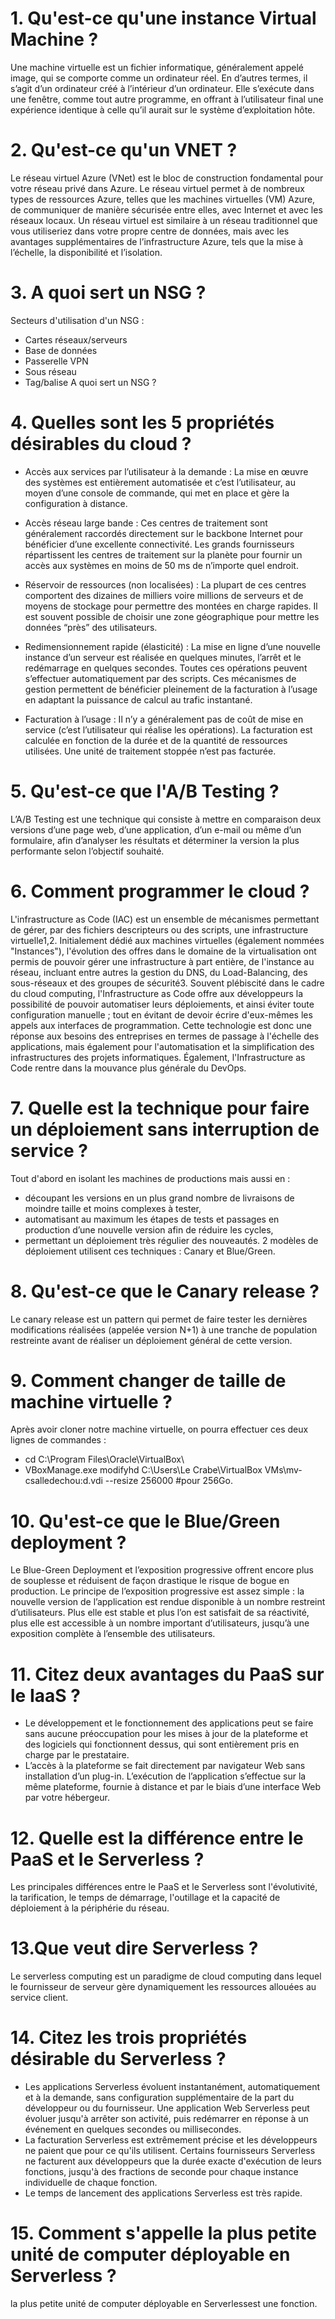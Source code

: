 # 1. Qu'est-ce qu'une instance Virtual Machine ?
Une machine virtuelle est un fichier informatique, généralement appelé image, qui se comporte comme un ordinateur réel. En d’autres termes, il s’agit d’un ordinateur créé à l’intérieur d’un ordinateur. Elle s’exécute dans une fenêtre, comme tout autre programme, en offrant à l’utilisateur final une expérience identique à celle qu’il aurait sur le système d’exploitation hôte.

# 2. Qu'est-ce qu'un VNET ? 
Le réseau virtuel Azure (VNet) est le bloc de construction fondamental pour votre réseau privé dans Azure. Le réseau virtuel permet à de nombreux types de ressources Azure, telles que les machines virtuelles (VM) Azure, de communiquer de manière sécurisée entre elles, avec Internet et avec les réseaux locaux. Un réseau virtuel est similaire à un réseau traditionnel que vous utiliseriez dans votre propre centre de données, mais avec les avantages supplémentaires de l’infrastructure Azure, tels que la mise à l’échelle, la disponibilité et l’isolation.

# 3. A quoi sert un NSG ?
Secteurs d'utilisation d'un NSG :
- Cartes réseaux/serveurs
- Base de données
- Passerelle VPN
- Sous réseau
- Tag/balise 
A quoi sert un NSG ?

# 4. Quelles sont les 5 propriétés désirables du cloud ?
- Accès aux services par l’utilisateur à la demande :
La mise en œuvre des systèmes est entièrement automatisée et c’est l’utilisateur, au moyen d’une console de commande, qui met en place et gère la configuration à distance.
- Accès réseau large bande :
Ces centres de traitement sont généralement raccordés directement sur le backbone Internet pour bénéficier d’une excellente connectivité. Les grands fournisseurs répartissent les centres de traitement sur la planète pour fournir un accès aux systèmes en moins de 50 ms de n’importe quel endroit.
- Réservoir de ressources (non localisées) :
La plupart de ces centres comportent des dizaines de milliers voire millions de serveurs et de moyens de stockage pour permettre des montées en charge rapides. Il est souvent possible de choisir une zone géographique pour mettre les données “près” des utilisateurs.

- Redimensionnement rapide (élasticité) :
La mise en ligne d’une nouvelle instance d’un serveur est réalisée en quelques minutes, l’arrêt et le redémarrage en quelques secondes. Toutes ces opérations peuvent s’effectuer automatiquement par des scripts. Ces mécanismes de gestion permettent de bénéficier pleinement de la facturation à l’usage en adaptant la puissance de calcul au trafic instantané.
- Facturation à l’usage :
Il n’y a généralement pas de coût de mise en service (c’est l’utilisateur qui réalise les opérations). La facturation est calculée en fonction de la durée et de la quantité de ressources utilisées. Une unité de traitement stoppée n’est pas facturée.

# 5. Qu'est-ce que l'A/B Testing ?
L’A/B Testing est une technique qui consiste à mettre en comparaison deux versions d’une page web, d’une application, d’un e-mail ou même d’un formulaire, afin d’analyser les résultats et déterminer la version la plus performante selon l’objectif souhaité.

# 6. Comment programmer le cloud ?
L'infrastructure as Code (IAC) est un ensemble de mécanismes permettant de gérer, par des fichiers descripteurs ou des scripts, une infrastructure virtuelle1,2. Initialement dédié aux machines virtuelles (également nommées "Instances"), l'évolution des offres dans le domaine de la virtualisation ont permis de pouvoir gérer une infrastructure à part entière, de l'instance au réseau, incluant entre autres la gestion du DNS, du Load-Balancing, des sous-réseaux et des groupes de sécurité3.
Souvent plébiscité dans le cadre du cloud computing, l'Infrastructure as Code offre aux développeurs la possibilité de pouvoir automatiser leurs déploiements, et ainsi éviter toute configuration manuelle ; tout en évitant de devoir écrire d'eux-mêmes les appels aux interfaces de programmation. Cette technologie est donc une réponse aux besoins des entreprises en termes de passage à l'échelle des applications, mais également pour l'automatisation et la simplification des infrastructures des projets informatiques. Également, l'Infrastructure as Code rentre dans la mouvance plus générale du DevOps.


# 7. Quelle est la technique pour faire un déploiement sans interruption de service ?
Tout d'abord en isolant les machines de productions mais aussi en :
- découpant les versions en un plus grand nombre de livraisons de moindre taille et moins complexes à tester,
- automatisant au maximum les étapes de tests et passages en production d’une nouvelle version afin de réduire les cycles,
- permettant un déploiement très régulier des nouveautés.
2 modèles de déploiement utilisent ces techniques : Canary et Blue/Green.

# 8. Qu'est-ce que le Canary release ?
Le canary release est un pattern qui permet de faire tester les dernières modifications réalisées (appelée version N+1) à une tranche de population restreinte avant de réaliser un déploiement général de cette version.

# 9. Comment changer de taille de machine virtuelle ?
Après avoir cloner notre machine virtuelle, on pourra effectuer ces deux lignes de commandes : 
- cd C:\Program Files\Oracle\VirtualBox\
- VBoxManage.exe modifyhd C:\Users\Le Crabe\VirtualBox VMs\mv-csalledechou\:d.vdi --resize 256000 #pour 256Go.

# 10. Qu'est-ce que le Blue/Green deployment ?
Le Blue-Green Deployment et l’exposition progressive offrent encore plus de souplesse et réduisent de façon drastique le risque de bogue en production.
Le principe de l’exposition progressive est assez simple : la nouvelle version de l’application est rendue disponible à un nombre restreint d’utilisateurs. Plus elle est stable et plus l’on est satisfait de sa réactivité, plus elle est accessible à un nombre important d’utilisateurs, jusqu’à une exposition complète à l’ensemble des utilisateurs.

# 11. Citez deux avantages du PaaS sur le IaaS ?
- Le développement et le fonctionnement des applications peut se faire sans aucune préoccupation pour les mises à jour de la plateforme et des logiciels qui fonctionnent dessus, qui sont entièrement pris en charge par le prestataire.
- L’accès à la plateforme se fait directement par navigateur Web sans installation d’un plug-in. L’exécution de l’application s’effectue sur la même plateforme, fournie à distance et par le biais d’une interface Web par votre hébergeur.

# 12. Quelle est la différence entre le PaaS et le Serverless ?
Les principales différences entre le PaaS et le Serverless sont l'évolutivité, la tarification, le temps de démarrage, l'outillage et la capacité de déploiement à la périphérie du réseau.

# 13.Que veut dire Serverless ?
Le serverless computing est un paradigme de cloud computing dans lequel le fournisseur de serveur gère dynamiquement les ressources allouées au service client.

# 14. Citez les trois propriétés désirable du Serverless ?
- Les applications Serverless évoluent instantanément, automatiquement et à la demande, sans configuration supplémentaire de la part du développeur ou du fournisseur. Une application Web Serverless peut évoluer jusqu'à arrêter son activité, puis redémarrer en réponse à un événement en quelques secondes ou millisecondes.
- La facturation Serverless est extrêmement précise et les développeurs ne paient que pour ce qu'ils utilisent. Certains fournisseurs Serverless ne facturent aux développeurs que la durée exacte d'exécution de leurs fonctions, jusqu'à des fractions de seconde pour chaque instance individuelle de chaque fonction.
- Le temps de lancement des applications Serverless est très rapide.

# 15. Comment s'appelle la plus petite unité de computer déployable en Serverless ?
la plus petite unité de computer déployable en Serverlessest une fonction.
